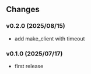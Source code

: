 ## Changes

### v0.2.0 (2025/08/15)
* add make_client with timeout

### v0.1.0 (2025/07/17)
* first release